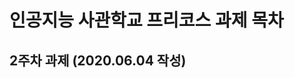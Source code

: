 인공지능 사관학교 프리코스 과제 목차 
==============================
2주차 과제 (2020.06.04 작성)
------------------------------
